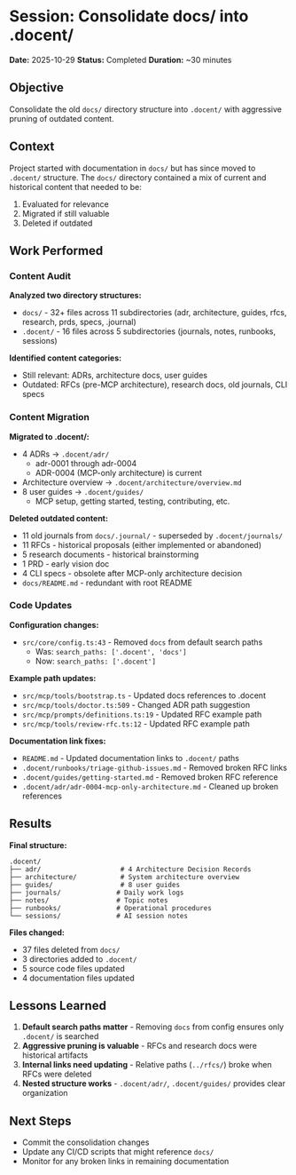 # Session: Consolidate docs/ into .docent/

**Date:** 2025-10-29
**Status:** Completed
**Duration:** ~30 minutes

## Objective

Consolidate the old `docs/` directory structure into `.docent/` with aggressive pruning of outdated content.

## Context

Project started with documentation in `docs/` but has since moved to `.docent/` structure. The `docs/` directory contained a mix of current and historical content that needed to be:

1. Evaluated for relevance
2. Migrated if still valuable
3. Deleted if outdated

## Work Performed

### Content Audit

**Analyzed two directory structures:**

- `docs/` - 32+ files across 11 subdirectories (adr, architecture, guides, rfcs, research, prds, specs, .journal)
- `.docent/` - 16 files across 5 subdirectories (journals, notes, runbooks, sessions)

**Identified content categories:**

- Still relevant: ADRs, architecture docs, user guides
- Outdated: RFCs (pre-MCP architecture), research docs, old journals, CLI specs

### Content Migration

**Migrated to .docent/:**

- 4 ADRs → `.docent/adr/`
  - adr-0001 through adr-0004
  - ADR-0004 (MCP-only architecture) is current
- Architecture overview → `.docent/architecture/overview.md`
- 8 user guides → `.docent/guides/`
  - MCP setup, getting started, testing, contributing, etc.

**Deleted outdated content:**

- 11 old journals from `docs/.journal/` - superseded by `.docent/journals/`
- 11 RFCs - historical proposals (either implemented or abandoned)
- 5 research documents - historical brainstorming
- 1 PRD - early vision doc
- 4 CLI specs - obsolete after MCP-only architecture decision
- `docs/README.md` - redundant with root README

### Code Updates

**Configuration changes:**

- `src/core/config.ts:43` - Removed `docs` from default search paths
  - Was: `search_paths: ['.docent', 'docs']`
  - Now: `search_paths: ['.docent']`

**Example path updates:**

- `src/mcp/tools/bootstrap.ts` - Updated docs references to .docent
- `src/mcp/tools/doctor.ts:509` - Changed ADR path suggestion
- `src/mcp/prompts/definitions.ts:19` - Updated RFC example path
- `src/mcp/tools/review-rfc.ts:12` - Updated RFC example path

**Documentation link fixes:**

- `README.md` - Updated documentation links to `.docent/` paths
- `.docent/runbooks/triage-github-issues.md` - Removed broken RFC links
- `.docent/guides/getting-started.md` - Removed broken RFC reference
- `.docent/adr/adr-0004-mcp-only-architecture.md` - Cleaned up broken references

## Results

**Final structure:**

```
.docent/
├── adr/                    # 4 Architecture Decision Records
├── architecture/           # System architecture overview
├── guides/                 # 8 user guides
├── journals/              # Daily work logs
├── notes/                 # Topic notes
├── runbooks/              # Operational procedures
└── sessions/              # AI session notes
```

**Files changed:**

- 37 files deleted from `docs/`
- 3 directories added to `.docent/`
- 5 source code files updated
- 4 documentation files updated

## Lessons Learned

1. **Default search paths matter** - Removing `docs` from config ensures only `.docent/` is searched
2. **Aggressive pruning is valuable** - RFCs and research docs were historical artifacts
3. **Internal links need updating** - Relative paths (`../rfcs/`) broke when RFCs were deleted
4. **Nested structure works** - `.docent/adr/`, `.docent/guides/` provides clear organization

## Next Steps

- Commit the consolidation changes
- Update any CI/CD scripts that might reference `docs/`
- Monitor for any broken links in remaining documentation
